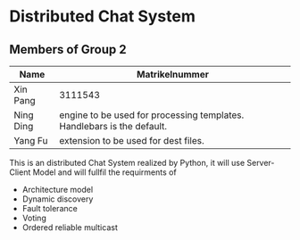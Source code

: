 # Distributed Chat System

## Members of Group 2

| Name | Matrikelnummer |
| ------ | ----------- |
| Xin Pang   | 3111543 |
| Ning Ding | engine to be used for processing templates. Handlebars is the default. |
| Yang Fu    | extension to be used for dest files. |

This is an distributed Chat System realized by Python, it will use Server-Client Model and will fullfil the requirments of 
- Architecture model
- Dynamic discovery
- Fault tolerance
- Voting
- Ordered reliable multicast
